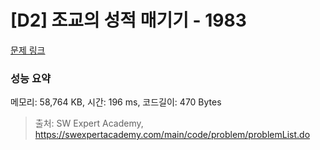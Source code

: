 # [D2] 조교의 성적 매기기 - 1983 

[문제 링크](https://swexpertacademy.com/main/code/problem/problemDetail.do?contestProbId=AV5PwGK6AcIDFAUq) 

### 성능 요약

메모리: 58,764 KB, 시간: 196 ms, 코드길이: 470 Bytes



> 출처: SW Expert Academy, https://swexpertacademy.com/main/code/problem/problemList.do